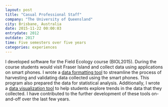 ```yaml
---
layout: post
title: "Casual Professional Staff"
company: "The University of Queensland"
city: Brisbane, Australia
date: 2015-11-22 00:00:03
entrydate: 2012
outdate: 2017
time: Five semesters over five years
categories: experiences
---
```


I developed software for the Field Ecology course (BIOL2015). During the course students would visit Fraser Island and collect data using applications on smart phones. I wrote a [data formatting tool](https://github.com/jeffreyhanson/data-formatter-biol2015) to streamline the process of harvesting and validating data collected using the smart phones. This program also prepared the data for statistical analysis. Additionally, I wrote a [data visualization tool](https://github.com/jeffreyhanson/data-viewer-biol2015) to help students explore trends in the data that they collected. I have contributed to the further development of these tools on-and-off over the last few years.
